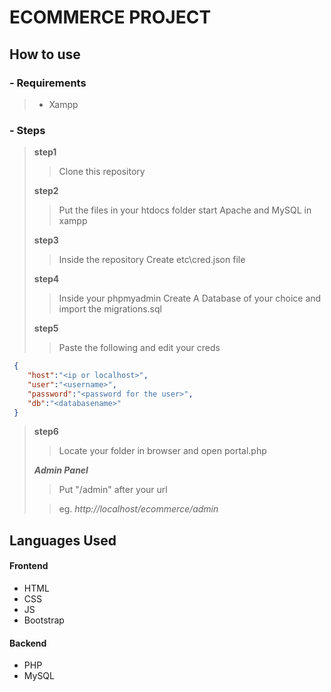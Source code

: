 #  ECOMMERCE PROJECT

## How to use

### - Requirements
> - Xampp

### - Steps
> **step1** 
>
>> Clone this repository
>
> **step2** 
>
>> Put the files in your htdocs folder start Apache and MySQL in xampp
>
> **step3** 
>
>> Inside the repository Create etc\cred.json file
>
> **step4** 
>
>> Inside your phpmyadmin Create A Database of your choice and import the migrations.sql
>
> **step5** 
>
>> Paste the following and edit your creds
>
```json
 {
    "host":"<ip or localhost>",
    "user":"<username>",
    "password":"<password for the user>",
    "db":"<databasename>"
 } 
```
>
> **step6** 
>
>> Locate your folder in browser and open portal.php
>
> ***Admin Panel*** 
>
>> Put "/admin" after your url
>
>> eg. *http://localhost/ecommerce/admin*
>

## Languages Used

#### Frontend
- HTML
- CSS
- JS
- Bootstrap

#### Backend

- PHP
- MySQL